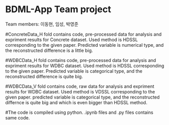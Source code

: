 # BDML-App  Team project

Team members: 이동현, 임성, 박영준



#ConcreteData_H fold contains code, pre-processed data for analysis and expriment results for Concrete dataset.
Used method is HDSSL corresponding to the given paper.
Predicted variable is numerical type, and the reconstructed difference is a little big.

#WDBCData_H fold contains code, pre-processed data for analysis and expriment results for WDBC dataset.
Used method is HDSSL corresponding to the given paper.
Predicted variable is categorical type, and the reconstructed difference is quite big.

#WDBCData_V fold contains code, raw data for analysis and expriment results for WDBC dataset.
Used method is VDSSL corresponding to the given paper.
predicted variable is categorical type, and the reconstructed differnce is quite big and which is even bigger than HDSSL method.

#The code is compiled using python. .ipynb files and .py files contains same code.
